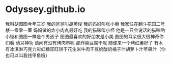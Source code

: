# Odyssey.github.io
我叫胡图图今年三岁 我的爸爸叫胡英俊 我的妈妈叫张小丽 我家住在翻斗花园二号楼一零零一室 妈妈做的炸小肉丸最好吃 我的猫咪叫小怪 他是一只会说话的猫咪哟 小怪和图图一样是个男孩子 图图最喜欢的好朋友是小美 图图的耳朵很大很神奇你们看 动耳神功 请问有没有烤肉串呢 那炸臭豆腐干呢 随便来一个烤红薯好了 有木有冰淇淋巧克力彩虹糖旺旺饼干花生米牛肉干豆奶酸奶橘子汁胡萝卜汁苹果汁（你也可以叫我钱甲鱼哦）
